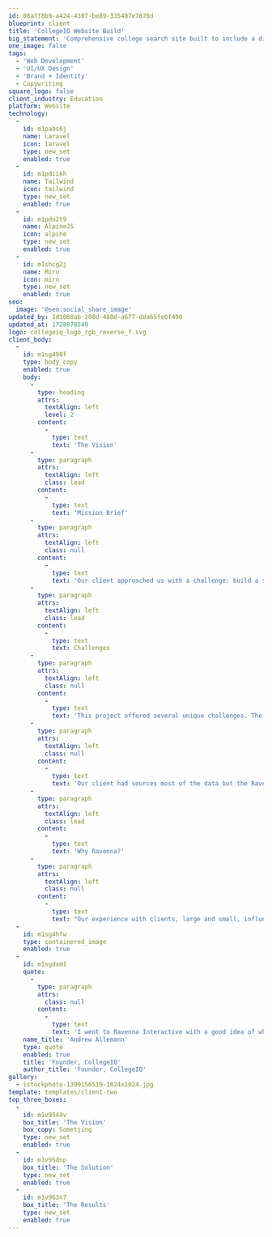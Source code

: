 ```yaml
---
id: 08aff8b9-a424-4307-be89-335407e7676d
blueprint: client
title: 'CollegeIQ Website Build'
big_statement: 'Comprehensive college search site built to include a diverse set of data giving prospective students and their families a way to find colleges that fit their needs.'
one_image: false
tags:
  - 'Web Development'
  - 'UI/UX Design'
  - 'Brand + Identity'
  - Copywriting
square_logo: false
client_industry: Education
platform: Website
technology:
  -
    id: m1pabs6j
    name: Laravel
    icon: laravel
    type: new_set
    enabled: true
  -
    id: m1pdiikh
    name: Tailwind
    icon: tailwind
    type: new_set
    enabled: true
  -
    id: m1pdn2t9
    name: AlpineJS
    icon: alpine
    type: new_set
    enabled: true
  -
    id: m1shcg2j
    name: Miro
    icon: miro
    type: new_set
    enabled: true
seo:
  image: '@seo:social_share_image'
updated_by: 1d1068ab-208d-480d-a677-dda65fe0f490
updated_at: 1728078249
logo: collegeiq_logo_rgb_reverse_f.svg
client_body:
  -
    id: m1sg498f
    type: body_copy
    enabled: true
    body:
      -
        type: heading
        attrs:
          textAlign: left
          level: 2
        content:
          -
            type: text
            text: 'The Vision'
      -
        type: paragraph
        attrs:
          textAlign: left
          class: lead
        content:
          -
            type: text
            text: 'Mission Brief'
      -
        type: paragraph
        attrs:
          textAlign: left
          class: null
        content:
          -
            type: text
            text: 'Our client approached us with a challenge: build a site that helps students and parents find the right college for them.  With north of 1500 four-year colleges in the US, they wanted a website that would showcase the diverse nature of the different schools, locations, demographics, laws, and even politics. '
      -
        type: paragraph
        attrs:
          textAlign: left
          class: lead
        content:
          -
            type: text
            text: Challenges
      -
        type: paragraph
        attrs:
          textAlign: left
          class: null
        content:
          -
            type: text
            text: 'This project offered several unique challenges. The most significant challenge was designing and displaying the breadth of data required to comprehensively present each college.   The data needed to include admissions, academic, demographic, lifestyle and housing information for each school. '
      -
        type: paragraph
        attrs:
          textAlign: left
          class: null
        content:
          -
            type: text
            text: 'Our client had sources most of the data but the Ravenna team had to setup the initial data and also a process for keeping it up to date via API. '
      -
        type: paragraph
        attrs:
          textAlign: left
          class: lead
        content:
          -
            type: text
            text: 'Why Ravenna?'
      -
        type: paragraph
        attrs:
          textAlign: left
          class: null
        content:
          -
            type: text
            text: "Our experience with clients, large and small, influenced our client's decision to select Ravenna for this project.  Additionally, they felt confident in our ability to handle the design and development of a site with this much information.  "
  -
    id: m1sg4hfw
    type: containered_image
    enabled: true
  -
    id: m1sgdxm1
    quote:
      -
        type: paragraph
        attrs:
          class: null
        content:
          -
            type: text
            text: 'I went to Ravenna Interactive with a good idea of what I wanted my end product to look like but unsure how to get there. Ravenna was the perfect team to see it to execution because it had both the design and development resources in-house. The team delivered a beautiful, fast, and scalable website.'
    name_title: 'Andrew Allemann'
    type: quote
    enabled: true
    title: 'Founder, CollegeIQ'
    author_title: 'Founder, CollegeIQ'
gallery:
  - istockphoto-1399156519-1024x1024.jpg
template: templates/client-two
top_three_boxes:
  -
    id: m1v9544v
    box_title: 'The Vision'
    box_copy: Sometjing
    type: new_set
    enabled: true
  -
    id: m1v95dnp
    box_title: 'The Solution'
    type: new_set
    enabled: true
  -
    id: m1v963n7
    box_title: 'The Results'
    type: new_set
    enabled: true
---
```

